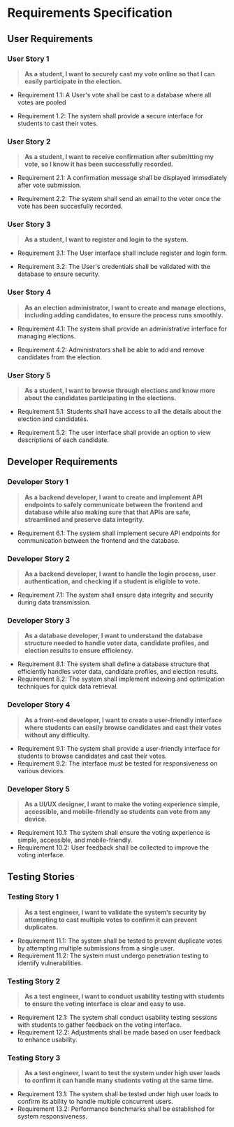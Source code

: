 # Requirements Specification

## User Requirements
### User Story 1
>**As a student, I want to securely cast my vote online so that I can easily participate in the election.**
* Requirement 1.1: A User's vote shall be cast to a database where all votes are pooled

* Requirement 1.2: The system shall provide a secure interface for students to cast their votes.


### User Story 2
>**As a student, I want to receive confirmation after submitting my vote, so I know it has been successfully recorded.**
* Requirement 2.1: A confirmation message shall be displayed immediately after vote submission.

* Requirement 2.2: The system shall send an email to the voter once the vote has been succesfully recorded.

### User Story 3
>**As a student, I want to register and login to the system.**
* Requirement 3.1: The User interface shall include register and login form.

* Requirement 3.2: The User's credentials shall be validated with the database to ensure security.

### User Story 4
>**As an election administrator, I want to create and manage elections, including adding candidates, to ensure the process runs smoothly.**
* Requirement 4.1: The system shall provide an administrative interface for managing elections.

* Requirement 4.2: Administrators shall be able to add and remove candidates from the election.

### User Story 5
>**As a student, I want to browse through elections and know more about the candidates participating in the elections.**
* Requirement 5.1: Students shall have access to all the details about the election and candidates.

* Requirement 5.2: The user interface shall provide an option to view descriptions of each candidate.

## Developer Requirements
### Developer Story 1
>**As a backend developer, I want to create and implement API endpoints to safely communicate between the frontend and database while also making sure that that APIs are safe, streamlined and preserve data integrity.**
* Requirement 6.1: The system shall implement secure API endpoints for communication between the frontend and the database.

### Developer Story 2 
>**As a backend developer, I want to handle the login process, user authentication, and checking if a student is eligible to vote.**
* Requirement 7.1: The system shall ensure data integrity and security during data transmission.

### Developer Story 3
>**As a database developer, I want to understand the database structure needed to handle voter data, candidate profiles, and election results to ensure efficiency.**
* Requirement 8.1: The system shall define a database structure that efficiently handles voter data, candidate profiles, and election results.
* Requirement 8.2: The system shall implement indexing and optimization techniques for quick data retrieval.

### Developer Story 4
>**As a front-end developer, I want to create a user-friendly interface where students can easily browse candidates and cast their votes without any difficulty.**
* Requirement 9.1: The system shall provide a user-friendly interface for students to browse candidates and cast their votes.
* Requirement 9.2: The interface must be tested for responsiveness on various devices.

### Developer Story 5
>**As a UI/UX designer, I want to make the voting experience simple, accessible, and mobile-friendly so students can vote from any device.**
* Requirement 10.1: The system shall ensure the voting experience is simple, accessible, and mobile-friendly.
* Requirement 10.2: User feedback shall be collected to improve the voting interface.

## Testing Stories
### Testing Story 1 
>**As a test engineer, I want to validate the system’s security by attempting to cast multiple votes to confirm it can prevent duplicates.**
* Requirement 11.1: The system shall be tested to prevent duplicate votes by attempting multiple submissions from a single user.
* Requirement 11.2: The system must undergo penetration testing to identify vulnerabilities.

### Testing Story 2
>**As a test engineer, I want to conduct usability testing with students to ensure the voting interface is clear and easy to use.**
* Requirement 12.1: The system shall conduct usability testing sessions with students to gather feedback on the voting interface.
* Requirement 12.2: Adjustments shall be made based on user feedback to enhance usability.

### Testing Story 3
>**As a test engineer, I want to test the system under high user loads to confirm it can handle many students voting at the same time.**
* Requirement 13.1: The system shall be tested under high user loads to confirm its ability to handle multiple concurrent users.
* Requirement 13.2: Performance benchmarks shall be established for system responsiveness.